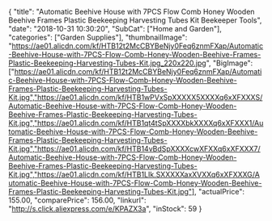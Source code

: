 {
	"title": "Automatic Beehive House with 7PCS Flow Comb Honey Wooden Beehive Frames Plastic Beekeeping Harvesting Tubes Kit Beekeeper Tools",
	"date": "2018-10-31 10:30:20",
	"SubCat": ["Home and Garden"],
	"categories": ["Garden Supplies"],
	"thumbnailImage": "https://ae01.alicdn.com/kf/HTB12t2McCBYBeNjy0Feq6znmFXap/Automatic-Beehive-House-with-7PCS-Flow-Comb-Honey-Wooden-Beehive-Frames-Plastic-Beekeeping-Harvesting-Tubes-Kit.jpg_220x220.jpg",
	"BigImage": ["https://ae01.alicdn.com/kf/HTB12t2McCBYBeNjy0Feq6znmFXap/Automatic-Beehive-House-with-7PCS-Flow-Comb-Honey-Wooden-Beehive-Frames-Plastic-Beekeeping-Harvesting-Tubes-Kit.jpg","https://ae01.alicdn.com/kf/HTB1wPVxSpXXXXX5XXXXq6xXFXXXS/Automatic-Beehive-House-with-7PCS-Flow-Comb-Honey-Wooden-Beehive-Frames-Plastic-Beekeeping-Harvesting-Tubes-Kit.jpg","https://ae01.alicdn.com/kf/HTB1qt4tSpXXXXbkXXXXq6xXFXXX1/Automatic-Beehive-House-with-7PCS-Flow-Comb-Honey-Wooden-Beehive-Frames-Plastic-Beekeeping-Harvesting-Tubes-Kit.jpg","https://ae01.alicdn.com/kf/HTB14vBdSpXXXXcwXFXXq6xXFXXX7/Automatic-Beehive-House-with-7PCS-Flow-Comb-Honey-Wooden-Beehive-Frames-Plastic-Beekeeping-Harvesting-Tubes-Kit.jpg","https://ae01.alicdn.com/kf/HTB1LIk.SXXXXXaxXVXXq6xXFXXXG/Automatic-Beehive-House-with-7PCS-Flow-Comb-Honey-Wooden-Beehive-Frames-Plastic-Beekeeping-Harvesting-Tubes-Kit.jpg"],
	"actualPrice": 155.00,
	"comparePrice": 156.00,
	"linkurl": "http://s.click.aliexpress.com/e/KPAZX3a",
	"inStock": 59
}
